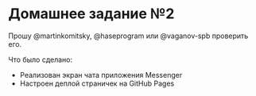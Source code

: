 # Домашнее задание №2

Прошу @martinkomitsky, @haseprogram или @vaganov-spb проверить его.

Что было сделано:
* Реализован экран чата приложения Messenger
* Настроен деплой страничек на GitHub Pages
